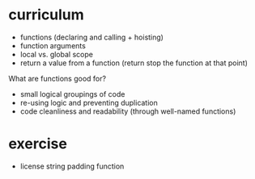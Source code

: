 # curriculum

- functions (declaring and calling + hoisting)
- function arguments
- local vs. global scope
- return a value from a function (return stop the function at that point)

What are functions good for?
- small logical groupings of code
- re-using logic and preventing duplication
- code cleanliness and readability (through well-named functions)

# exercise

- license string padding function
